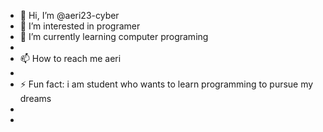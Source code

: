 - 👋 Hi, I’m @aeri23-cyber
- 👀 I’m interested in programer
- 🌱 I’m currently learning computer programing
- 
- 📫 How to reach me aeri
-
- ⚡ Fun fact: i am student who wants to learn programming to pursue my dreams
- 
- 

<!---m
aeri23-cyber/aeri23-cyber is a ✨ special ✨ repository because its `README.md` (this file) appears on your GitHub profile.
You can click the Preview link to take a look at your changes.
--->
